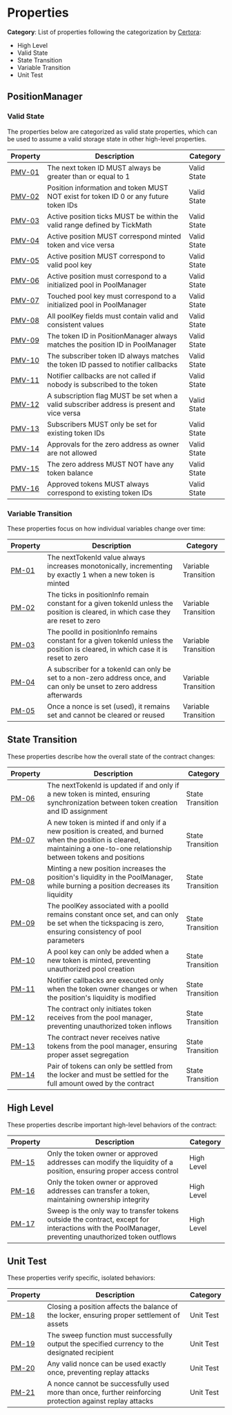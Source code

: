 # Properties

**Category**: List of properties following the categorization by [Certora](https://github.com/Certora/Tutorials/blob/master/06.Lesson_ThinkingProperties/Categorizing_Properties.pdf):

- High Level
- Valid State
- State Transition
- Variable Transition
- Unit Test

## PositionManager

### Valid State

The properties below are categorized as valid state properties, which can be used to assume a valid storage state in other high-level properties.

| Property | Description | Category |
| --- | --- | --- |
| [PMV-01](./specs/PositionManagerValidState.spec#L87) | The next token ID MUST always be greater than or equal to 1 | Valid State |
| [PMV-02](./specs/PositionManagerValidState.spec#L91) | Position information and token MUST NOT exist for token ID 0 or any future token IDs | Valid State |
| [PMV-03](./specs/PositionManagerValidState.spec#L105) | Active position ticks MUST be within the valid range defined by TickMath | Valid State |
| [PMV-04](./specs/PositionManagerValidState.spec#L119) | Active position MUST correspond minted token and vice versa | Valid State |
| [PMV-05](./specs/PositionManagerValidState.spec#L130) | Active position MUST correspond to valid pool key | Valid State |
| [PMV-06](./specs/PositionManagerValidState.spec#L155) | Active position must correspond to a initialized pool in PoolManager | Valid State |
| [PMV-07](./specs/PositionManagerValidState.spec#L177) | Touched pool key must correspond to a initialized pool in PoolManager | Valid State |
| [PMV-08](./specs/PositionManagerValidState.spec#L189) | All poolKey fields must contain valid and consistent values | Valid State |
| [PMV-09](./specs/PositionManagerValidState.spec#L208) | The token ID in PositionManager always matches the position ID in PoolManager | Valid State |
| [PMV-10](./specs/PositionManagerValidState.spec#L222) | The subscriber token ID always matches the token ID passed to notifier callbacks | Valid State |
| [PMV-11](./specs/PositionManagerValidState.spec#L231) | Notifier callbacks are not called if nobody is subscribed to the token | Valid State |
| [PMV-12](./specs/PositionManagerValidState.spec#L248) | A subscription flag MUST be set when a valid subscriber address is present and vice versa | Valid State |
| [PMV-13](./specs/PositionManagerValidState.spec#L257) | Subscribers MUST only be set for existing token IDs | Valid State |
| [PMV-14](./specs/PositionManagerValidState.spec#L267) | Approvals for the zero address as owner are not allowed | Valid State |
| [PMV-15](./specs/PositionManagerValidState.spec#L276) | The zero address MUST NOT have any token balance | Valid State |
| [PMV-16](./specs/PositionManagerValidState.spec#L285) | Approved tokens MUST always correspond to existing token IDs | Valid State |

### Variable Transition

These properties focus on how individual variables change over time:

| Property | Description | Category |
| --- | --- | --- |
| [PM-01](./specs/PositionManager.spec#L7) | The nextTokenId value always increases monotonically, incrementing by exactly 1 when a new token is minted | Variable Transition |
| [PM-02](./specs/PositionManager.spec#L26) | The ticks in positionInfo remain constant for a given tokenId unless the position is cleared, in which case they are reset to zero | Variable Transition |
| [PM-03](./specs/PositionManager.spec#L47) | The poolId in positionInfo remains constant for a given tokenId unless the position is cleared, in which case it is reset to zero | Variable Transition |
| [PM-04](./specs/PositionManager.spec#L68) | A subscriber for a tokenId can only be set to a non-zero address once, and can only be unset to zero address afterwards | Variable Transition |
| [PM-05](./specs/PositionManager.spec#L84) | Once a nonce is set (used), it remains set and cannot be cleared or reused | Variable Transition |

## State Transition

These properties describe how the overall state of the contract changes:

| Property | Description | Category |
| --- | --- | --- |
| [PM-06](./specs/PositionManager.spec#L99) | The nextTokenId is updated if and only if a new token is minted, ensuring synchronization between token creation and ID assignment | State Transition |
| [PM-07](./specs/PositionManager.spec#L126) | A new token is minted if and only if a new position is created, and burned when the position is cleared, maintaining a one-to-one relationship between tokens and positions | State Transition |
| [PM-08](./specs/PositionManager.spec#L156) | Minting a new position increases the position's liquidity in the PoolManager, while burning a position decreases its liquidity | State Transition |
| [PM-09](./specs/PositionManager.spec#L195) | The poolKey associated with a poolId remains constant once set, and can only be set when the tickspacing is zero, ensuring consistency of pool parameters | State Transition |
| [PM-10](./specs/PositionManager.spec#L250) | A pool key can only be added when a new token is minted, preventing unauthorized pool creation | State Transition |
| [PM-11](./specs/PositionManager.spec#L293) | Notifier callbacks are executed only when the token owner changes or when the position's liquidity is modified | State Transition |
| [PM-12](./specs/PositionManager.spec#L379) | The contract only initiates token receives from the pool manager, preventing unauthorized token inflows | State Transition |
| [PM-13](./specs/PositionManager.spec#L401) | The contract never receives native tokens from the pool manager, ensuring proper asset segregation | State Transition |
| [PM-14](./specs/PositionManager.spec#L419) | Pair of tokens can only be settled from the locker and must be settled for the full amount owed by the contract | State Transition |

## High Level

These properties describe important high-level behaviors of the contract:

| Property | Description | Category |
| --- | --- | --- |
| [PM-15](./specs/PositionManager.spec#L478) | Only the token owner or approved addresses can modify the liquidity of a position, ensuring proper access control | High Level |
| [PM-16](./specs/PositionManager.spec#L506) | Only the token owner or approved addresses can transfer a token, maintaining ownership integrity | High Level |
| [PM-17](./specs/PositionManager.spec#L532) | Sweep is the only way to transfer tokens outside the contract, except for interactions with the PoolManager, preventing unauthorized token outflows | High Level |

## Unit Test

These properties verify specific, isolated behaviors:

| Property | Description | Category |
| --- | --- | --- |
| [PM-18](./specs/PositionManager.spec#L564) | Closing a position affects the balance of the locker, ensuring proper settlement of assets | Unit Test |
| [PM-19](./specs/PositionManager.spec#L595) | The sweep function must successfully output the specified currency to the designated recipient | Unit Test |
| [PM-20](./specs/PositionManager.spec#L635) | Any valid nonce can be used exactly once, preventing replay attacks | Unit Test |
| [PM-21](./specs/PositionManager.spec#L652) | A nonce cannot be successfully used more than once, further reinforcing protection against replay attacks | Unit Test |